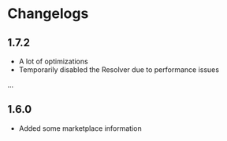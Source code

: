 # Changelogs

## 1.7.2

- A lot of optimizations
- Temporarily disabled the Resolver due to performance issues

...

## 1.6.0

- Added some marketplace information
